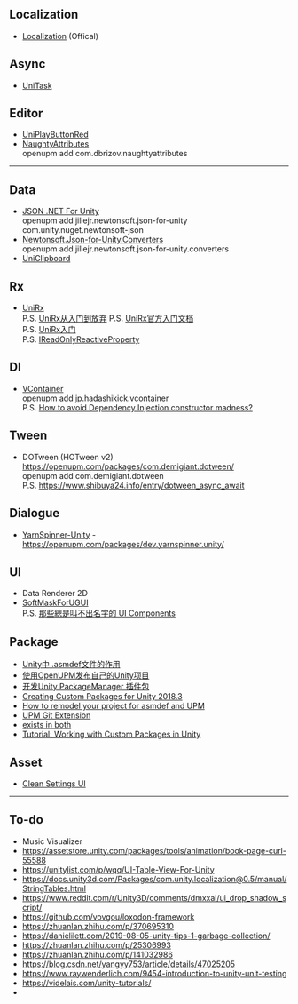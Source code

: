 ## Localization
* [Localization](https://github.com/HoshikawaRyuukou/UnityDev/blob/main/Package/Localization/Localization%20(Offical).md) (Offical)

## Async
* [UniTask](https://github.com/HoshikawaRyuukou/UnityDev/blob/main/Package/Async/UniTask.md)  

## Editor
* [UniPlayButtonRed](https://github.com/baba-s/UniPlayButtonRed)
* [NaughtyAttributes](https://github.com/dbrizov/NaughtyAttributes)  
openupm add com.dbrizov.naughtyattributes







-----------------------------------------------


## Data
* [JSON .NET For Unity](https://github.com/jilleJr/Newtonsoft.Json-for-Unity)  
openupm add jillejr.newtonsoft.json-for-unity  
com.unity.nuget.newtonsoft-json
* [Newtonsoft.Json-for-Unity.Converters](https://github.com/jilleJr/Newtonsoft.Json-for-Unity.Converters)    
openupm add jillejr.newtonsoft.json-for-unity.converters
* [UniClipboard](https://github.com/sanukin39/UniClipboard)



## Rx
* [UniRx](https://github.com/neuecc/UniRx)  
P.S. [UniRx从入门到放弃](https://stonelzp.github.io/unirx-learning-note/)
P.S. [UniRx官方入门文档](https://blog.csdn.net/JianZuoGuang/article/details/101937132)  
P.S. [UniRx入门](https://lianbai.github.io/2019/09/23/Unity/UniRx%E5%85%A5%E9%97%A8/)  
P.S. [IReadOnlyReactiveProperty](https://stackoverflow.com/questions/60884566/is-it-possible-to-make-ractiveproperty-public-get-private-set-in-unirx)

## DI
- [VContainer](https://github.com/hadashiA/VContainer)  
openupm add jp.hadashikick.vcontainer  
P.S. [How to avoid Dependency Injection constructor madness?](https://stackoverflow.com/questions/2420193/how-to-avoid-dependency-injection-constructor-madness)

## Tween
* DOTween (HOTween v2)  
https://openupm.com/packages/com.demigiant.dotween/  
openupm add com.demigiant.dotween  
P.S. https://www.shibuya24.info/entry/dotween_async_await



## Dialogue 
* [YarnSpinner-Unity](https://github.com/YarnSpinnerTool/YarnSpinner-Unity) - https://openupm.com/packages/dev.yarnspinner.unity/

## UI
* Data Renderer 2D
* [SoftMaskForUGUI](https://github.com/mob-sakai/SoftMaskForUGUI)  
P.S. [那些總是叫不出名字的 UI Components](https://yingchencheng.medium.com/%E9%82%A3%E4%BA%9B%E7%B8%BD%E6%98%AF%E5%8F%AB%E4%B8%8D%E5%87%BA%E5%90%8D%E5%AD%97%E7%9A%84-ui-components-display-%E7%AF%87-1775efda354f)



## Package
* [Unity中 .asmdef文件的作用](https://zhuanlan.zhihu.com/p/139090680)
* [使用OpenUPM发布自己的Unity项目](https://zhuanlan.zhihu.com/p/146565975)
* [开发Unity PackageManager 插件包](https://www.jianshu.com/p/153841d65846)
* [Creating Custom Packages for Unity 2018.3](https://neogeek.dev/creating-custom-packages-for-unity-2018.3/)
* [How to remodel your project for asmdef and UPM](https://gametorrahod.com/how-to-asmdef-upm/?fbclid=IwAR31P12StjzcTi9IO1vDvwWJIwaKHxIEmUQLic6K1LGElmwv6OFRqe8sVig)
* [UPM Git Extension](https://github.com/mob-sakai/UpmGitExtension)
* [exists in both](https://forum.unity.com/threads/unity-collections-exception.596680/) 
* [Tutorial: Working with Custom Packages in Unity](https://nagachiang.github.io/tutorial-working-with-custom-package-in-unity-2019-2/#)

## Asset
- [Clean Settings UI](https://assetstore.unity.com/packages/tools/gui/clean-settings-ui-65588)

---
## To-do
- Music Visualizer
- https://assetstore.unity.com/packages/tools/animation/book-page-curl-55588
- https://unitylist.com/p/wqq/UI-Table-View-For-Unity
- https://docs.unity3d.com/Packages/com.unity.localization@0.5/manual/StringTables.html
- https://www.reddit.com/r/Unity3D/comments/dmxxai/ui_drop_shadow_script/
- https://github.com/vovgou/loxodon-framework
- https://zhuanlan.zhihu.com/p/370695310
- https://danielilett.com/2019-08-05-unity-tips-1-garbage-collection/
- https://zhuanlan.zhihu.com/p/25306993
- https://zhuanlan.zhihu.com/p/141032986
- https://blog.csdn.net/yangyy753/article/details/47025205
- https://www.raywenderlich.com/9454-introduction-to-unity-unit-testing
- https://videlais.com/unity-tutorials/
- 
